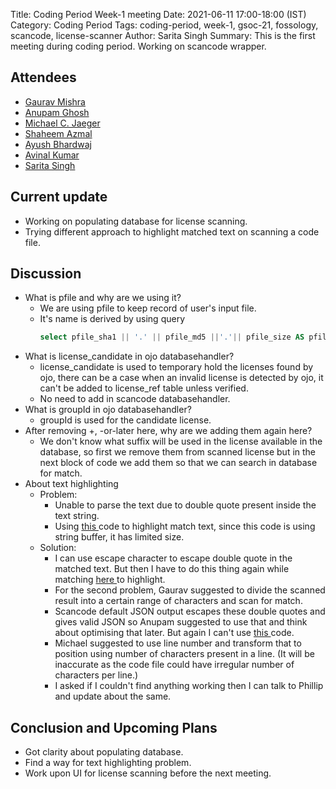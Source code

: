 Title: Coding Period Week-1 meeting
Date: 2021-06-11 17:00-18:00 (IST)
Category: Coding Period
Tags: coding-period, week-1, gsoc-21, fossology, scancode, license-scanner
Author: Sarita Singh
Summary: This is the first meeting during coding period. Working on scancode wrapper.

<h2> Attendees </h2>
<ul> 
<li> <a href="https://github.com/GMishx"> Gaurav Mishra </a>
<li> <a href="https://github.com/ag4ums"> Anupam Ghosh </a>
<li> <a href="https://github.com/mcjaeger"> Michael C. Jaeger</a>
<li> <a href="https://github.com/shaheemazmalmmd"> Shaheem Azmal </a>
<li> <a href="https://github.com/hastagAB"> Ayush Bhardwaj </a>
<li> <a href="https://github.com/avinal"> Avinal Kumar </a>
<li> <a href="https://github.com/itssingh"> Sarita Singh </a>
</li>
</ul>

<h2> Current update </h2>
<ul> 
<li> Working on populating database for license scanning.
<li> Trying different approach to highlight matched text on scanning a code file.
</ul>
<h2> Discussion </h2>
<ul>
<li> What is pfile and why are we using it?
<ul>
<li>We are using pfile to keep record of user's input file.
<li> It's name is derived by using query 

```sql
select pfile_sha1 || '.' || pfile_md5 ||'.'|| pfile_size AS pfilename from pfile where pfile_pk=___
```
</ul>
<li> What is license_candidate in ojo databasehandler? 
<ul>
<li> license_candidate is used to temporary hold the licenses found by ojo, there can be a case when an invalid license is detected by ojo, it can't be added to license_ref table unless verified.
<li> No need to add in scancode databasehandler.
</ul>
<li> What is groupId in ojo databasehandler?
<ul>
<li> groupId is used for the candidate license.
</ul>
<li> After removing +, -or-later here, why are we adding them again here?
<ul>
<li> We don't know what suffix will be used in the license available in the database, so first we remove them from scanned license but in the next block of code we add them so that we can search in database for match.
</ul>
<li> About text highlighting
<ul>
<li> Problem:
<ul> 
<li> Unable to parse the text due to double quote present inside the text string.
<li> Using <a href=https://gist.github.com/itssingh/88af21dc2ff8229a7cb8bff1d5bb3cdd#file-match-cc> this </a> code to highlight match text, since this code is using string buffer, it has limited size.
</ul>
<li> Solution:
<ul>
<li> I can use escape character to escape double quote in the matched text. But then I have to do this thing again while matching <a href=https://gist.github.com/itssingh/88af21dc2ff8229a7cb8bff1d5bb3cdd#file-match-cc> here </a> to highlight. 
<li> For the second problem, Gaurav suggested to divide the scanned result into a certain range of characters and scan for match.
<li> Scancode default JSON output escapes these double quotes and gives valid JSON so Anupam suggested to use that and think about optimising that later. But again I can't use <a href=https://gist.github.com/itssingh/88af21dc2ff8229a7cb8bff1d5bb3cdd#file-match-cc> this </a> code.
<li> Michael suggested to use line number and transform that to position using number of characters present in a line. (It will be inaccurate as the code file could have irregular number of characters per line.)
<li> I asked if I couldn't find anything working then I can talk to Phillip and update about the same.
</ul>
</ul>
</ul>
<h2> Conclusion and Upcoming Plans </h2> 
<ul>
<li> Got clarity about populating database.
<li> Find a way for text highlighting problem.
<li> Work upon UI for license scanning before the next meeting.
</ul>
